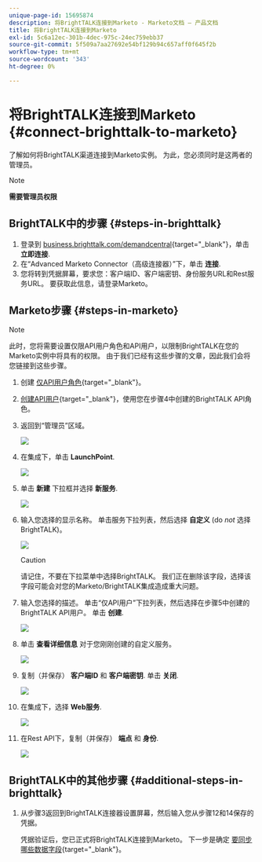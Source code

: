 ```yaml
---
unique-page-id: 15695874
description: 将BrightTALK连接到Marketo - Marketo文档 — 产品文档
title: 将BrightTALK连接到Marketo
exl-id: 5c6a12ec-301b-4dec-975c-24ec759ebb37
source-git-commit: 5f509a7aa27692e54bf129b94c657aff0f645f2b
workflow-type: tm+mt
source-wordcount: '343'
ht-degree: 0%

---
```


# 将BrightTALK连接到Marketo {#connect-brighttalk-to-marketo}

了解如何将BrightTALK渠道连接到Marketo实例。 为此，您必须同时是这两者的管理员。

>[!NOTE]
>
>**需要管理员权限**

## BrightTALK中的步骤 {#steps-in-brighttalk}

1. 登录到 [business.brighttalk.com/demandcentral](https://business.brighttalk.com/demandcentral/login){target=&quot;_blank&quot;}，单击 **立即连接**.
1. 在“Advanced Marketo Connector（高级连接器）”下，单击 **连接**.
1. 您将转到凭据屏幕，要求您：客户端ID、客户端密钥、身份服务URL和Rest服务URL。 要获取此信息，请登录Marketo。

## Marketo步骤 {#steps-in-marketo}

>[!NOTE]
>
>此时，您将需要设置仅限API用户角色和API用户，以限制BrightTALK在您的Marketo实例中将具有的权限。 由于我们已经有这些步骤的文章，因此我们会将您链接到这些步骤。

1. 创建 [仅API用户角色](/help/marketo/product-docs/administration/users-and-roles/create-an-api-only-user-role.md){target=&quot;_blank&quot;}。

1. [创建API用户](/help/marketo/product-docs/administration/users-and-roles/create-an-api-only-user.md){target=&quot;_blank&quot;}，使用您在步骤4中创建的BrightTALK API角色。

1. 返回到“管理员”区域。

   ![](assets/connect-brighttalk-to-marketo-1.png)

1. 在集成下，单击 **LaunchPoint**.

   ![](assets/connect-brighttalk-to-marketo-2.png)

1. 单击 **新建** 下拉框并选择 **新服务**.

   ![](assets/connect-brighttalk-to-marketo-3.png)

1. 输入您选择的显示名称。 单击服务下拉列表，然后选择 **自定义** (do _not_ 选择BrightTALK)。

   ![](assets/connect-brighttalk-to-marketo-4.png)

   >[!CAUTION]
   >
   >请记住，不要在下拉菜单中选择BrightTALK。 我们正在删除该字段，选择该字段可能会对您的Marketo/BrightTALK集成造成重大问题。

1. 输入您选择的描述。 单击“仅API用户”下拉列表，然后选择在步骤5中创建的BrightTALK API用户。 单击 **创建**.

   ![](assets/connect-brighttalk-to-marketo-5.png)

1. 单击 **查看详细信息** 对于您刚刚创建的自定义服务。

   ![](assets/connect-brighttalk-to-marketo-6.png)

1. 复制（并保存） **客户端ID** 和 **客户端密钥**. 单击 **关闭**.

   ![](assets/connect-brighttalk-to-marketo-7.png)

1. 在集成下，选择 **Web服务**.

   ![](assets/connect-brighttalk-to-marketo-8.png)

1. 在Rest API下，复制（并保存） **端点** 和 **身份**.

   ![](assets/connect-brighttalk-to-marketo-9.png)

## BrightTALK中的其他步骤 {#additional-steps-in-brighttalk}

1. 从步骤3返回到BrightTALK连接器设置屏幕，然后输入您从步骤12和14保存的凭据。

   凭据验证后，您已正式将BrightTALK连接到Marketo。 下一步是确定 [要同步哪些数据字段](https://support.brighttalk.com/hc/en-us/articles/115005131274-BrightTALK-Connector-for-Marketo-Choose-the-Fields-to-Sync){target=&quot;_blank&quot;}。
